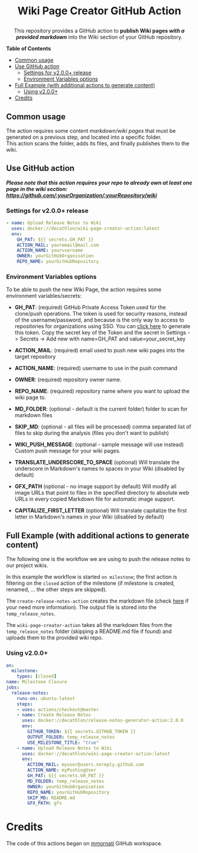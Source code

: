 <h1>
  <p align="center">
    Wiki Page Creator GitHub Action
  </p>
</h1>
<p align="center">
  This repository provides a GitHub action to <strong>publish Wiki pages <i>with a provided markdown</i></strong> into the Wiki section of your GitHub repository.
</p>

**Table of Contents**

  - [Common usage](#common-usage)
  - [Use GitHub action](#use-github-action)
    - [Settings for v2.0.0+ release](#settings-for-v200-release)
    - [Environment Variables options](#environment-variables-options)
  - [Full Example (with additional actions to generate content)](#full-example-with-additional-actions-to-generate-content)
    - [Using v2.0.0+](#using-v200)
- [Credits](#credits)

## Common usage
The action requires some content _markdown/wiki pages_ that must be generated on a previous step, and located into a specific folder.  
This action scans the folder, adds its files, and finally publishes them to the wiki.

## Use GitHub action

__*Please note that this action requires your repo to already own at least one page in the wiki section: https://github.com/:yourOrganization/:yourRepository/wiki*__


### Settings for v2.0.0+ release
```YAML
- name: Upload Release Notes to Wiki
  uses: docker://decathlon/wiki-page-creator-action:latest
  env:
    GH_PAT: ${{ secrets.GH_PAT }}
    ACTION_MAIL: youremail@mail.com
    ACTION_NAME: yourusername
    OWNER: yourGitHubOrganisation
    REPO_NAME: yourGitHubRepository
```

### Environment Variables options

To be able to push the new Wiki Page, the action requires some environment variables/secrets:
* **GH_PAT**: (required) GitHub Private Access Token used for the clone/push operations. The token is used for security reasons, instead of the username/password, and because is the only way to access to repositories for organizations using SSO. You can [click here](https://github.com/settings/tokens/new?scopes=repo&description=wiki%20page%20creator%20token) to generate this token.
Copy the secret key of the Token and the secret in Settings -> Secrets -> Add new with name=GH_PAT and value=your_secret_key

* **ACTION_MAIL**: (required) email used to push new wiki pages into the target repository
* **ACTION_NAME**: (required) username to use in the push command
* **OWNER**: (required) repository owner name.
* **REPO_NAME**: (required) repository name where you want to upload the wiki page to.
* **MD_FOLDER**: (optional - default is the current folder) folder to scan for markdown files
* **SKIP_MD**: (optional - all files will be processed) comma separated list of files to skip during the analysis (files you don't want to publish)
* **WIKI_PUSH_MESSAGE**: (optional - sample message will use instead) Custom push message for your wiki pages.
* **TRANSLATE_UNDERSCORE_TO_SPACE** (optional) Will translate the underscore in Markdown's names to spaces in your Wiki (disabled by default)
* **GFX_PATH** (optional - no image support by default) Will modify all image URLs that point to files in the specified directory to absolute web URLs in every copied Markdown file for automatic image support.
* **CAPITALIZE_FIRST_LETTER** (optional) Will translate capitalize the first letter in Markdown's names in your Wiki (disabled by default)

## Full Example (with additional actions to generate content)

The following one is the workflow we are using to push the release notes to our project wikis.

In this example the workflow is started `on milestone`; the first action is filtering on the `closed` action of the milestone (if milestone is created, renamed, ... the other steps are skipped).

The `create-release-notes-action` creates the markdown file (check [here](https://github.com/Decathlon/release-notes-generator-action) if your need more information).
The output file is stored into the `temp_release_notes`.

The `wiki-page-creator-action` takes all the markdown files from the `temp_release_notes` folder (skipping a README.md file if found) and uploads them to the provided wiki repo.

### Using v2.0.0+

```YAML
on:
  milestone:
    types: [closed]
name: Milestone Closure
jobs:
  release-notes:
    runs-on: ubuntu-latest
    steps:
    - uses: actions/checkout@master
    - name: Create Release Notes
      uses: docker://decathlon/release-notes-generator-action:2.0.0
      env:
        GITHUB_TOKEN: ${{ secrets.GITHUB_TOKEN }}
        OUTPUT_FOLDER: temp_release_notes
        USE_MILESTONE_TITLE: "true"
    - name: Upload Release Notes to Wiki
      uses: docker://decathlon/wiki-page-creator-action:latest
      env:
        ACTION_MAIL: myuser@users.noreply.github.com
        ACTION_NAME: myPushingUser
        GH_PAT: ${{ secrets.GH_PAT }}
        MD_FOLDER: temp_release_notes
        OWNER: yourGitHubOrganisation
        REPO_NAME: yourGitHubRepository
        SKIP_MD: README.md
        GFX_PATH: gfx
```


# Credits
The code of this actions began on [mmornati](https://github.com/mmornati) GitHub workspace.
